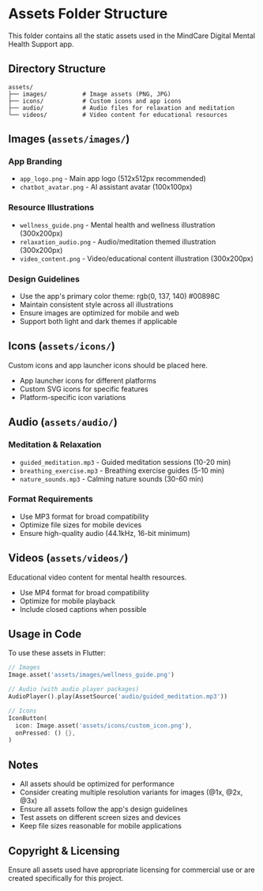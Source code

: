 # Assets Folder Structure

This folder contains all the static assets used in the MindCare Digital Mental Health Support app.

## Directory Structure

```
assets/
├── images/          # Image assets (PNG, JPG)
├── icons/           # Custom icons and app icons
├── audio/           # Audio files for relaxation and meditation
└── videos/          # Video content for educational resources
```

## Images (`assets/images/`)

### App Branding
- `app_logo.png` - Main app logo (512x512px recommended)
- `chatbot_avatar.png` - AI assistant avatar (100x100px)

### Resource Illustrations
- `wellness_guide.png` - Mental health and wellness illustration (300x200px)
- `relaxation_audio.png` - Audio/meditation themed illustration (300x200px)
- `video_content.png` - Video/educational content illustration (300x200px)

### Design Guidelines
- Use the app's primary color theme: rgb(0, 137, 140) #00898C
- Maintain consistent style across all illustrations
- Ensure images are optimized for mobile and web
- Support both light and dark themes if applicable

## Icons (`assets/icons/`)

Custom icons and app launcher icons should be placed here.
- App launcher icons for different platforms
- Custom SVG icons for specific features
- Platform-specific icon variations

## Audio (`assets/audio/`)

### Meditation & Relaxation
- `guided_meditation.mp3` - Guided meditation sessions (10-20 min)
- `breathing_exercise.mp3` - Breathing exercise guides (5-10 min)
- `nature_sounds.mp3` - Calming nature sounds (30-60 min)

### Format Requirements
- Use MP3 format for broad compatibility
- Optimize file sizes for mobile devices
- Ensure high-quality audio (44.1kHz, 16-bit minimum)

## Videos (`assets/videos/`)

Educational video content for mental health resources.
- Use MP4 format for broad compatibility
- Optimize for mobile playback
- Include closed captions when possible

## Usage in Code

To use these assets in Flutter:

```dart
// Images
Image.asset('assets/images/wellness_guide.png')

// Audio (with audio player packages)
AudioPlayer().play(AssetSource('audio/guided_meditation.mp3'))

// Icons
IconButton(
  icon: Image.asset('assets/icons/custom_icon.png'),
  onPressed: () {},
)
```

## Notes

- All assets should be optimized for performance
- Consider creating multiple resolution variants for images (@1x, @2x, @3x)
- Ensure all assets follow the app's design guidelines
- Test assets on different screen sizes and devices
- Keep file sizes reasonable for mobile applications

## Copyright & Licensing

Ensure all assets used have appropriate licensing for commercial use or are created specifically for this project.
